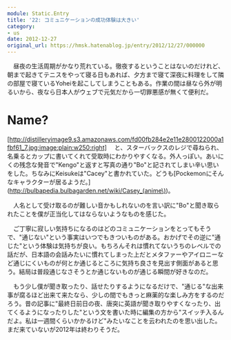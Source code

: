 ```yaml
---
module: Static.Entry
title: '22: コミュニケーションの成功体験は大きい'
category:
- us
date: 2012-12-27
original_url: https://hmsk.hatenablog.jp/entry/2012/12/27/000000
---
```


　昼夜の生活周期がかなり荒れている。徹夜するということはないのだけれど、朝まで起きてテニスをやって寝る日もあれば、夕方まで寝て深夜に料理をして隣の部屋で寝ているYoheiを起こしてしまうこともある。作業の間は昼なら外が明るいから、夜なら日本人がウェブで元気だから一切罪悪感が無くて便利だ。

# Name?
[http://distilleryimage9.s3.amazonaws.com/fd00fb284e2e11e2800122000a1fbf61_7.jpg:image:plain:w250:right]
　と、スターバックスのレジで尋ねられ、名乗るとカップに書いてくれて受取時にわかりやすくなる。外人っぽい。あいにくの残念な発音で"Kengo"と返すと写真の通り"Bo"と記されてしまい辛い思いをした。ちなみにKeisukeは"Cacey"と書かれていた。どうも[Pockemonにそんなキャラクターが居るようだ。](http://bulbapedia.bulbagarden.net/wiki/Casey_(anime\))。

　人名として受け取るのが難しい音かもしれないのを言い訳に"Bo"と聞き取られたことを僕が正当化してはならないようなものを感じた。

　ご丁寧に寂しい気持ちになるのはどのコミュニケーションをとってもそうで、"通じない"という事実はいつでもきついものがある。おかげでその逆に"通じた"という体験は気持ちが良い。もちろんそれは慣れてないうちのレベルでの話だが、日本語の会話みたいに慣れてしまった上だとメタファーやアイロニーなど通じにくいものが何とか通じるところに気持ち良さを見出す側面があると思う。結局は普段通じなさそうとか通じないものが通じる瞬間が好きなのだ。


　もう少し僕が聞き取ったり、話せたりするようになるだけで、"通じる"な出来事が腐るほど出来て来たなら、少しの間でもきっと麻薬的な楽しみ方をするのだろう。昔の記事に"最終日前日の夜、唐突に英語が聞き取りやすくなったり、出てくるようになったりした"という文を書いた時に編集の方から"スイッチ入るんだよ。私は一週間くらいかかるけど"みたいなことを云われたのを思い出した。まだ来ていないが2012年は終わりそうだ。
